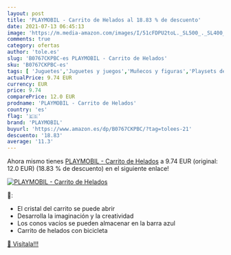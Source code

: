 ```yaml
---
layout: post
title: 'PLAYMOBIL - Carrito de Helados al 18.83 % de descuento'
date: 2021-07-13 06:45:13
image: 'https://m.media-amazon.com/images/I/51cFDPU2toL._SL500_._SL400_.jpg'
comments: true
category: ofertas
author: 'tole.es'
slug: 'B0767CKPBC-es PLAYMOBIL - Carrito de Helados'
sku: 'B0767CKPBC-es'
tags: [ 'Juguetes','Juguetes y juegos','Muñecos y figuras','Playsets de figuras de juguete para niños','playmobil', ]
actualPrice: 9.74 EUR
currency: EUR
price: 9.74
comparePrice: 12.0 EUR
prodname: 'PLAYMOBIL - Carrito de Helados'
country: 'es'
flag: '🇪🇸'
brand: 'PLAYMOBIL'
buyurl: 'https://www.amazon.es/dp/B0767CKPBC/?tag=tolees-21'
descuento: '18.83'
average: '11.3'
---
```


Ahora mismo tienes [PLAYMOBIL - Carrito de Helados](https://www.amazon.es/dp/B0767CKPBC/?tag=tolees-21) a 9.74 EUR (original: 12.0 EUR) (18.83 %  de descuento) en el siguiente enlace!

[![PLAYMOBIL - Carrito de Helados](https://m.media-amazon.com/images/I/51cFDPU2toL._SL500_._SL400_.jpg)](https://www.amazon.es/dp/B0767CKPBC/?tag=tolees-21)

🔎:

- El cristal del carrito se puede abrir
- Desarrolla la imaginación y la creatividad
- Los conos vacíos se pueden almacenar en la barra azul
- Carrito de helados con bicicleta

[🛒 Visítala!!!](https://www.amazon.es/dp/B0767CKPBC/?tag=tolees-21)
